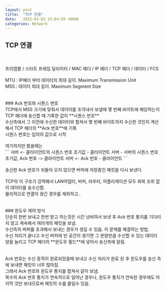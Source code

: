 ```yaml
---
layout: post
title:  "TCP 연결"
date:   2022-03-02 15:04:59 +0900
categories: Network
---
```


## TCP 연결

<br>
<br>
프리앰블 / 스타트 프레임 딜리미터 / MAC 헤더 / IP 헤더 / TCP 헤더 / 데이터 / FCS <br>
<br>
MTU : IP헤더 부터 데이터의 최대 길이. Maximum Transmission Unit <br>
MSS : 데이터 최대 길이. Maximum Segment Size <br>
<br>
<br>
### Ack 번호와 시퀀스 번호
<br>
TCP에서 MSS 크기에 맞춰서 데이터를 조각내서 보낼때 몇 번째 바이트에 해당하는지 TCP 헤더에 송신할 때 기록한 값이 **시퀀스 번호** <br>
수신측에서 그 이전에 수신한 데이터와 합쳐서 몇 번째 바이트까지 수신한 것인지 계산해서 TCP 헤더의 **Ack 번호**에 기록 <br>
시퀀스 번호는 임의의 값으로 시작 <br>
<br>
여기까지만 봤을때는 <br>
```
서버 <- 클라이언트의 시퀀스 번호 초기값      - 클라이언트
서버  - 서버의 시퀀스 번호 초기값, Ack 번호  -> 클라이언트
서버 <-           Ack 번호                 - 클라이언트
```
<br>
<br>
송신한 Ack 번호가 되돌아 오지 않으면 버퍼에 저장중인 패킷을 다시 보낸다. <br>
<br>
TCP의 이 구조가 강력해서 LAN어댑터, 버퍼, 라우터, 어플리케이션 모두 회복 조취 없이 데이터를 송수신함. <br>
물리적으로 연결이 끊긴 경우를 제외하고.. <br>
<br>
<br>
### 윈도우 제어 방식
<br>
단순히 한번 보내고 한번 받고 하는것은 시간 낭비여서 보낸 후 Ack 번호 통지를 기다리지 않고 계속해서 여러개의 패킷을 보냄. <br>
수신측의 버퍼를 초과해서 보내는 경우가 생길 수 있음. 이 문제를 해결하는 방법. <br>
수신 처리가 끝나고 수신 버퍼에 빈 공간이 생기면 그 분량만큼 수신할 수 있는 데이터 양을 늘리고 TCP 헤더의 **윈도우 필드**에 넣어서 송신측에 알림. <br>
<br>
<br>
Ack 번호는 수신 동작이 완료되었을때 보내고 수신 처리가 완료 된 후 윈도우를 송신 측에 보내면 패킷이 너무 많아짐. <br>
그래서 Ack 번호와 윈도우 통지를 합쳐서 같이 보냄. <br>
복수의 Ack 번호 통지가 연속적으로 일어난 경우나, 윈도우 통지가 연속된 경우에도 마지막 것만 보내므로써 패킷의 수를 줄일수 있음. <br>
<br>
